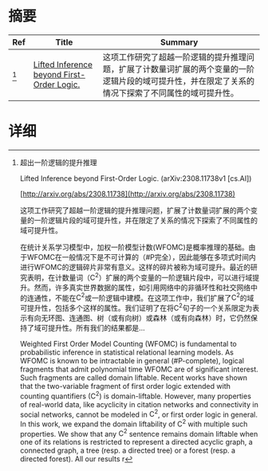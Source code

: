 # 摘要

| Ref | Title | Summary |
| --- | --- | --- |
| [^1] | [Lifted Inference beyond First-Order Logic.](http://arxiv.org/abs/2308.11738) | 这项工作研究了超越一阶逻辑的提升推理问题，扩展了计数量词扩展的两个变量的一阶逻辑片段的域可提升性，并在限定了关系的情况下探索了不同属性的域可提升性。 |

# 详细

[^1]: 超出一阶逻辑的提升推理

    Lifted Inference beyond First-Order Logic. (arXiv:2308.11738v1 [cs.AI])

    [http://arxiv.org/abs/2308.11738](http://arxiv.org/abs/2308.11738)

    这项工作研究了超越一阶逻辑的提升推理问题，扩展了计数量词扩展的两个变量的一阶逻辑片段的域可提升性，并在限定了关系的情况下探索了不同属性的域可提升性。

    

    在统计关系学习模型中，加权一阶模型计数(WFOMC)是概率推理的基础。由于WFOMC在一般情况下是不可计算的（$\#$P完全），因此能够在多项式时间内进行WFOMC的逻辑碎片非常有意义。这样的碎片被称为域可提升。最近的研究表明，在计数量词（$\mathrm{C^2}$）扩展的两个变量的一阶逻辑片段中，可以进行域提升。然而，许多真实世界数据的属性，如引用网络中的非循环性和社交网络中的连通性，不能在$\mathrm{C^2}$或一阶逻辑中建模。在这项工作中，我们扩展了$\mathrm{C^2}$的域可提升性，包括多个这样的属性。我们证明了在将$\mathrm{C^2}$句子的一个关系限定为表示有向无环图、连通图、树（或有向树）或森林（或有向森林）时，它仍然保持了域可提升性。所有我们的结果都是...

    Weighted First Order Model Counting (WFOMC) is fundamental to probabilistic inference in statistical relational learning models. As WFOMC is known to be intractable in general ($\#$P-complete), logical fragments that admit polynomial time WFOMC are of significant interest. Such fragments are called domain liftable. Recent works have shown that the two-variable fragment of first order logic extended with counting quantifiers ($\mathrm{C^2}$) is domain-liftable. However, many properties of real-world data, like acyclicity in citation networks and connectivity in social networks, cannot be modeled in $\mathrm{C^2}$, or first order logic in general. In this work, we expand the domain liftability of $\mathrm{C^2}$ with multiple such properties. We show that any $\mathrm{C^2}$ sentence remains domain liftable when one of its relations is restricted to represent a directed acyclic graph, a connected graph, a tree (resp. a directed tree) or a forest (resp. a directed forest). All our results r
    

